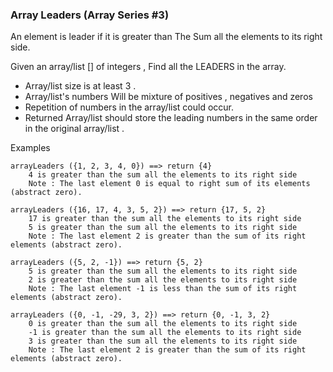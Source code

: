 ### Array Leaders (Array Series #3)

An element is leader if it is greater than The Sum all the elements to its right side.

Given an array/list [] of integers , Find all the LEADERS in the array.

* Array/list size is at least 3 .
* Array/list's numbers Will be mixture of positives , negatives and zeros
* Repetition of numbers in the array/list could occur.
* Returned Array/list should store the leading numbers in the same order in the original array/list .

Examples
```
arrayLeaders ({1, 2, 3, 4, 0}) ==> return {4}
    4 is greater than the sum all the elements to its right side
    Note : The last element 0 is equal to right sum of its elements (abstract zero).

arrayLeaders ({16, 17, 4, 3, 5, 2}) ==> return {17, 5, 2}
    17 is greater than the sum all the elements to its right side
    5 is greater than the sum all the elements to its right side
    Note : The last element 2 is greater than the sum of its right elements (abstract zero).

arrayLeaders ({5, 2, -1}) ==> return {5, 2}
    5 is greater than the sum all the elements to its right side
    2 is greater than the sum all the elements to its right side
    Note : The last element -1 is less than the sum of its right elements (abstract zero).

arrayLeaders ({0, -1, -29, 3, 2}) ==> return {0, -1, 3, 2}
    0 is greater than the sum all the elements to its right side
    -1 is greater than the sum all the elements to its right side
    3 is greater than the sum all the elements to its right side
    Note : The last element 2 is greater than the sum of its right elements (abstract zero).
